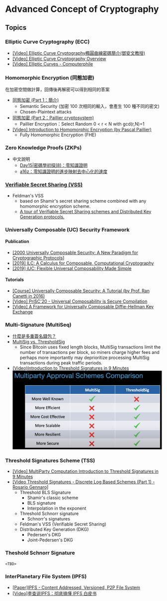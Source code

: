 # Advanced Concept of Cryptography

## Topics

### Elliptic Curve Cryptography (ECC)

- [[Video] Elliptic Curve Cryptography橢圓曲線密碼簡介(鄧安文教授)](https://www.youtube.com/watch?v=3FUyGjH_FZ0&list=PLYRlUBnWnd5JdDFEGi4VO8gZyAQfX9P4I&index=3)
- [[Video] Elliptic Curve Cryptography Overview](https://www.youtube.com/watch?v=dCvB-mhkT0w)
- [[Video] Elliptic Curves - Computerphile](https://www.youtube.com/watch?v=NF1pwjL9-DE)

### Homomorphic Encryption (同態加密)

在加密空間做計算，回傳後再解密可以得到相同的答案

- [同態加密 (Part 1：簡介)](https://blog.amis.com/%E5%90%8C%E6%85%8B%E5%8A%A0%E5%AF%86-part-1-%E7%B0%A1%E4%BB%8B-c46281304fd7)
  - Semantic Security (加密 100 次相同的輸入，會產生 100 種不同的密文)
  - Chosen-Plaintext attacks
- [同態加密 (Part 2：Paillier cryptosystem)](https://blog.amis.com/%E5%90%8C%E6%85%8B%E5%8A%A0%E5%AF%86-part-2-paillier-cryptosystem-bd96af29da0e)
  - Paillier Encryption：Select Random 0 < r < N with gcd(r,N)=1
- [[Video] Introduction to Homomorphic Encryption (by Pascal Paillier)](https://www.youtube.com/watch?v=umqz7kKWxyw)
  - Fully Homomorphic Encryption (FHE)

### Zero Knowledge Proofs (ZKPs)

- 中文說明
  - [Day15|密碼學初探(8)：零知識證明](https://ithelp.ithome.com.tw/articles/10215110)
  - [a16z：零知識證明的進步映射去中心化的速度](https://zombit.info/a16z-advances-in-zero-knowledge-proofs/)

### [Verifiable Secret Sharing (VSS)](https://en.wikipedia.org/wiki/Verifiable_secret_sharing)

- Feldman's VSS
  - based on Shamir's secret sharing scheme combined with any homomorphic encryption scheme. 
  - [A tour of Verifiable Secret Sharing schemes and Distributed Key Generation protocols.](https://medium.com/nethermind-eth/a-tour-of-verifiable-secret-sharing-schemes-and-distributed-key-generation-protocols-3c814e0d47e1)
  
### Universally Composable (UC) Security Framework

#### Publication

- [[2000 Universally Composable Security: A New Paradigm for Cryptographic Protocols]](https://eprint.iacr.org/2000/067.pdf)
- [[2019] ILC: A Calculus for Composable, Computational Cryptography](https://eprint.iacr.org/2019/402.pdf)
- [[2019] iUC: Flexible Universal Composability Made Simple](https://eprint.iacr.org/2019/1073.pdf)

#### Tutorials

- [[Course] Universally Composable Security: A Tutorial (by Prof. Ran Canetti in 2016)](https://www.youtube.com/playlist?list=PLqc9MPlwib9nSuyH4oUIwPsyDiZ4bwuEE)
- [[Video] PriSC'20 - Universal Composability is Secure Compilation](https://www.youtube.com/watch?v=rpZTL9fxwfw)
- [[Video] A Framework for Universally Composable Diffie-Hellman Key Exchange](https://www.youtube.com/watch?v=hxNYnaJQsyM)

### Multi-Signature (MultiSeq)

- [什麼是多重簽名錢包？](https://academy.binance.com/zt/articles/what-is-a-multisig-wallet)
- [MultiSig vs. ThresholdSig](https://sepior.com/blog/2019/4/4/are-threshold-signatures-really-more-secure-thannbspmultisignbsp)
  - Since Bitcoin uses fixed length blocks, MultiSig transactions limit the number of transactions per block, so miners charge higher fees and perhaps more importantly may deprioritize processing MultiSig transactions during peak traffic periods.
- [(Video)Introduction to Threshold Signatures in 9 Minutes](https://www.youtube.com/watch?v=4DFfZovCBB0)
![multisig_thresholdsig](/img/multisig_thresholdsig.png)

### Threshold Signatures Scheme (TSS)

- [[Video] MultiParty Computation Introduction to Threshold Signatures in 9 Minutes](https://www.youtube.com/watch?v=4DFfZovCBB0)
- [[Video Threshold Signatures - Discrete Log Based Schemes (Part 1) - Rosario Gennaro]](https://www.youtube.com/watch?v=Tz3-ZBXxraI)
  - Threshold BLS Signature
    - Shamir's classic scheme
    - BLS signature
    - Interpolation in the exponent
  - Threshold Schnorr signature
    - Schnorr's signatures
  - Feldman's VSS (Verifiable Secret Sharing)
  - Distributed Key Generation (DKG)
    - Pedersen's DKG
    - Joint-Pedersen's DKG

### Theshold Schnorr Signature

`<TBD>`

### InterPlanetary File System (IPFS)

- [[Paper]IPFS - Content Addressed, Versioned, P2P File System](https://arxiv.org/abs/1407.3561)
- [[Video]李查说IPFS：彻底搞懂 IPFS 白皮书](https://www.youtube.com/watch?v=cIJVg19RSsQ)
